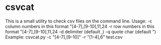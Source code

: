 csvcat
======

This is a small utility to check csv files on the command line.
 Usage:
    -c column numbers in this format "[4-7],[9-10],11,24
    -r row numbers in this format "[4-7],[9-10],11,24
    -d delimiter (default ,)
    -q quote char (default ")
 Example:
    csvcat.py -c "[4-7],[9-10]" -r "[1-4],6" test.csv

